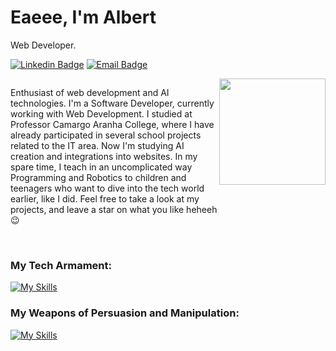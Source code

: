 # Eaeee, I'm Albert

Web Developer.

[![Linkedin Badge](https://img.shields.io/badge/Albert%20Smaczylo-informational?style=flat&logo=linkedin&logoColor=white&link=https://www.linkedin.com/in/albert-smaczylo-2918ba272/)](https://www.linkedin.com/in/albert-smaczylo-2918ba272/)
[![Email Badge](https://img.shields.io/badge/albertsmaczylo@gmail.com-informational?style=flat&logo=gmail&logoColor=white&link=mailto:albertsmaczylo@gmail.com)](mailto:albertsmaczylo@gmail.com)

<div style="display: flex; flex-direction: row; ">
  
Enthusiast of web development and AI technologies.
I'm a Software Developer, currently working with Web Development. I studied at Professor Camargo Aranha College, where I have already participated in several school projects related to the IT area. Now I'm studying AI creation and integrations into websites. In my spare time, I teach in an uncomplicated way Programming and Robotics to children and teenagers who want to dive into the tech world earlier, like I did. Feel free to take a look at my projects, and leave a star on what you like heheeh 😉
  
  <img height="170em" src="https://github-readme-stats.vercel.app/api/top-langs/?username=albberrrt&layout=compact&theme=buefy">
</div>
<br>

<h3>My Tech Armament:</h3>

[![My Skills](https://skillicons.dev/icons?i=next,react,typescript,javascript,java,firebase,prisma,mysql,mongodb,linux&)](https://skillicons.dev)

<h3>My Weapons of Persuasion and Manipulation: </h3>

[![My Skills](https://skillicons.dev/icons?i=ps,ai,figma)](https://skillicons.dev)



